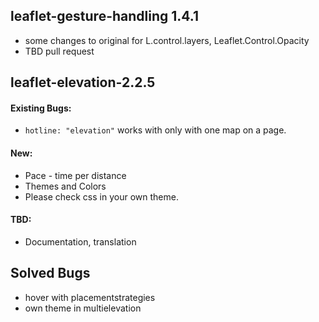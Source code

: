 ## leaflet-gesture-handling 1.4.1
* some changes to original for L.control.layers, Leaflet.Control.Opacity
* TBD pull request

## leaflet-elevation-2.2.5

#### Existing Bugs:
* `hotline: "elevation"` works with only with one map on a page.

#### New:
* Pace - time per distance
* Themes and Colors
* Please check css in your own theme.

#### TBD:
* Documentation, translation

## Solved Bugs
* hover with placementstrategies
* own theme in multielevation
